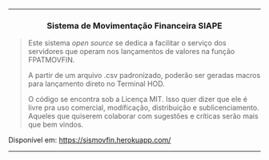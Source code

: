 
***

<h3 align="center"><strong>Sistema de Movimentação Financeira SIAPE</strong></h3>



>
> Este sistema <i>open source</i> se dedica a facilitar o serviço dos servidores que operam nos lançamentos de valores
>na função FPATMOVFIN.
>
>A partir de um arquivo .csv padronizado, poderão ser geradas macros para lançamento direto no Terminal
>HOD.
>
>O código se encontra sob a Licença MIT. Isso quer dizer que ele é livre pra uso comercial, modificação, distribuição e 
>sublicenciamento. Aqueles que quiserem colaborar com sugestões e críticas serão mais que bem vindos.

Disponível em: https://sismovfin.herokuapp.com/
***
